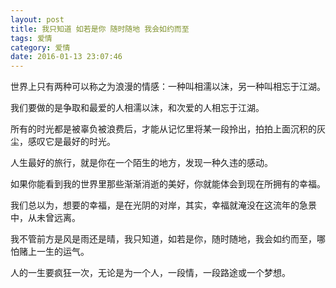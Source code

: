 ```yaml
---
layout: post
title: 我只知道 如若是你 随时随地 我会如约而至
tags: 爱情
category: 爱情
date: 2016-01-13 23:07:46
---
```


世界上只有两种可以称之为浪漫的情感：一种叫相濡以沫，另一种叫相忘于江湖。

我们要做的是争取和最爱的人相濡以沫，和次爱的人相忘于江湖。

所有的时光都是被辜负被浪费后，才能从记忆里将某一段拎出，拍拍上面沉积的灰尘，感叹它是最好的时光。

人生最好的旅行，就是你在一个陌生的地方，发现一种久违的感动。

如果你能看到我的世界里那些渐渐消逝的美好，你就能体会到现在所拥有的幸福。

我们总以为，想要的幸福，是在光阴的对岸，其实，幸福就淹没在这流年的急景中，从未曾远离。

我不管前方是风是雨还是晴，我只知道，如若是你，随时随地，我会如约而至，哪怕赌上一生的运气。

人的一生要疯狂一次，无论是为一个人，一段情，一段路途或一个梦想。